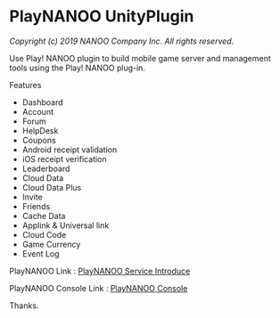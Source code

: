 # PlayNANOO UnityPlugin
_Copyright (c) 2019 NANOO Company Inc. All rights reserved._

Use Play! NANOO plugin to build mobile game server and management tools using the Play! NANOO plug-in.

Features

* Dashboard
* Account
* Forum
* HelpDesk
* Coupons
* Android receipt validation
* iOS receipt verification
* Leaderboard
* Cloud Data
* Cloud Data Plus
* Invite
* Friends
* Cache Data
* Applink & Universal link
* Cloud Code
* Game Currency
* Event Log

PlayNANOO Link : [PlayNANOO Service Introduce](https://www.playnanoo.com)

PlayNANOO Console Link : [PlayNANOO Console](https://console.playnanoo.com)
 
Thanks.
